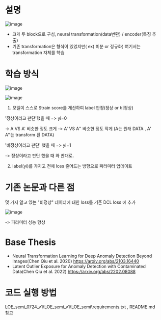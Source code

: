 # 설명

![image](https://github.com/KimChangHyun-design/Anomaly-detection-using-NEW-LOE/assets/127087508/1fdb40f3-bdf7-4273-be7e-ea2a5c6acb36)

- 크게 두 block으로 구성, neural transformation(data변환) / encoder(특징 추출)
- 기존 transformation은 형식이 있었지만( ex) 미분 or 정규화) 여기서는 transformation 자체를 학습

# 학습 방식
![image](https://github.com/KimChangHyun-design/Anomaly-detection-using-NEW-LOE/assets/127087508/d1a714e1-54d1-4719-b190-568e12ccddc9)

![image](https://github.com/KimChangHyun-design/Anomaly-detection-using-NEW-LOE/assets/127087508/a6d29e34-305c-4403-8d68-511c148efb38)

1. 모델이 스스로 Strain score를 계산하여 label 판정(정상 or 비정상)

'정상이라고 판단'했을 때 => yi=0

-> A VS A' 비슷한 정도 크게
-> A' VS A'' 비슷한 정도 작게
(A는 원래 DATA , A' A''는 transform 된 DATA)

'비정상이라고 판단' 했을 때 => yi=1

-> 정상이라고 판단 했을 때 와 반대로.

2. label(yi)를 가지고 전체 loss 줄어드는 방향으로 파라미터 업데이트

# 기존 논문과 다른 점
몇 가지 알고 있는 "비정상" 데이터에 대한 loss를 기존 DCL loss 에 추가

![image](https://github.com/KimChangHyun-design/Anomaly-detection-using-NEW-LOE/assets/127087508/708c985d-2a00-4857-8ebc-16e8c7a60f00)

-> 파라미터 성능 향상

# Base Thesis
- Neural Transformation Learning for Deep Anomaly Detection Beyond Images(Chen Qiu et al. 2020)
https://arxiv.org/abs/2103.16440
- Latent Outlier Exposure for Anomaly Detection with Contaminated Data(Chen Qiu et al. 2022)
https://arxiv.org/abs/2202.08088

# 코드 실행 방법
LOE_semi_0724_v1\LOE_semi_v1\LOE_semi\requirements.txt , README.md 참고
